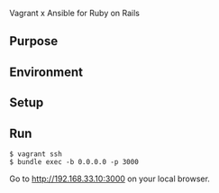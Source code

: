 Vagrant x Ansible for Ruby on Rails

## Purpose


## Environment


## Setup


## Run
```
$ vagrant ssh
$ bundle exec -b 0.0.0.0 -p 3000
```

Go to http://192.168.33.10:3000 on your local browser.
